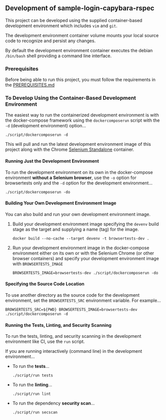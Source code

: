 ## Development of sample-login-capybara-rspec
This project can be developed using the supplied container-based
development environment which includes `vim` and `git`.

The development environment container volume mounts your local source
code to recognize and persist any changes.

By default the development environment container executes the debian
`/bin/bash` shell providing a command line interface.

### Prerequisites
Before being able to run this project, you must follow the requirements
in the [PREREQUISITES.md](PREREQUISITES.md)

### To Develop Using the Container-Based Development Environment
The easiest way to run the containerized development environment is with
the docker-compose framework using the `dockercomposerun` script with the
`-d` (development environment) option...
```
./script/dockercomposerun -d
```

This will pull and run the latest development environment image of this
project along with the Chrome [Selenium Standalone](https://github.com/SeleniumHQ/docker-selenium)
container.

#### Running Just the Development Environment
To run the development environment on its own in the docker-compose
environment **without a Selenium browser**, use the `-o` option for
browsertests only and the `-d` option for the development environment...
```
./script/dockercomposerun -do
```

#### Building Your Own Development Environment Image
You can also build and run your own development environment image.

1. Build your development environment image specifying the `devenv` build
   stage as the target and supplying a name (tag) for the image.
   ```
   docker build --no-cache --target devenv -t browsertests-dev .
   ```

2. Run your development environment image in the docker-compose
   environment either on its own or with the Selenium Chrome
   (or other browser containers) and specify your development
   environment image with `BROWSERTESTS_IMAGE`
   ```
   BROWSERTESTS_IMAGE=browsertests-dev ./script/dockercomposerun -do
   ```

#### Specifying the Source Code Location
To use another directory as the source code for the development
environment, set the `BROWSERTESTS_SRC` environment variable.
For example...
```
BROWSERTESTS_SRC=${PWD} BROWSERTESTS_IMAGE=browsertests-dev ./script/dockercomposerun -d
```

#### Running the Tests, Linting, and Security Scanning
To run the tests, linting, and security scanning in the development
environment like CI, use the `run` script.

If you are running interactively (command line) in the development
environment...

* To run the **tests**...
  ```
  ./script/run tests
  ```

* To run the **linting**...
  ```
  ./script/run lint
  ```

* To run the dependency **security scan**...
  ```
  ./script/run secscan
  ```
